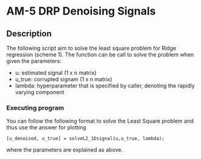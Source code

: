 # AM-5 DRP Denoising Signals

## Description
The following script aim to solve the least square problem for Ridge regression (scheme 1).
The function can be call to solve the problem when given the parameters:
- u: estimated signal (1 x n matrix)
- u_true: corrupted signam (1 x n matrix)
- lambda: hyperparameter that is specified by caller, denoting the rapidly varying component


### Executing program

You can follow the following format to solve the Least Square problem and thus use the answer for plotting
```
[u_denoised, u_true] = solveL2_1Dsignal(u,u_true, lambda);
```
where the parameters are explained as above.


